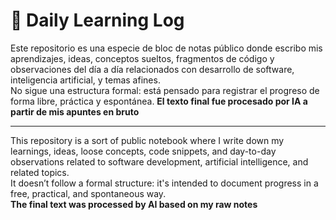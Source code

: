 # 📘 Daily Learning Log

Este repositorio es una especie de bloc de notas público donde escribo mis aprendizajes, ideas, conceptos sueltos, fragmentos de código y observaciones del día a día relacionados con desarrollo de software, inteligencia artificial, y temas afines.  
No sigue una estructura formal: está pensado para registrar el progreso de forma libre, práctica y espontánea.
 **El texto final fue procesado por IA a partir de mis apuntes en bruto**

---

This repository is a sort of public notebook where I write down my learnings, ideas, loose concepts, code snippets, and day-to-day observations related to software development, artificial intelligence, and related topics.  
It doesn’t follow a formal structure: it's intended to document progress in a free, practical, and spontaneous way.  
 **The final text was processed by AI based on my raw notes**
